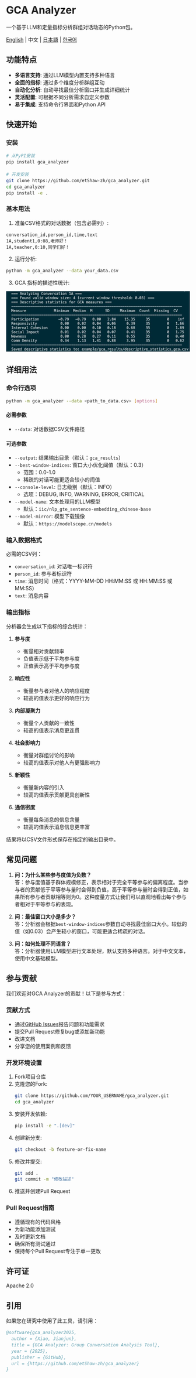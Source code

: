 # GCA Analyzer

一个基于LLM和定量指标分析群组对话动态的Python包。

[English](README.md) | 中文 | [日本語](README_ja.md) | [한국어](README_ko.md)

## 功能特点

- **多语言支持**: 通过LLM模型内置支持多种语言
- **全面的指标**: 通过多个维度分析群组互动
- **自动化分析**: 自动寻找最佳分析窗口并生成详细统计
- **灵活配置**: 可根据不同分析需求自定义参数
- **易于集成**: 支持命令行界面和Python API

## 快速开始

### 安装

```bash
# 从PyPI安装
pip install gca_analyzer

# 开发安装
git clone https://github.com/etShaw-zh/gca_analyzer.git
cd gca_analyzer
pip install -e .
```

### 基本用法

1. 准备CSV格式的对话数据（包含必需列）:
```
conversation_id,person_id,time,text
1A,student1,0:08,老师好！
1A,teacher,0:10,同学们好！
```

2. 运行分析:
```bash
python -m gca_analyzer --data your_data.csv
```

3. GCA 指标的描述性统计:

![描述性统计](/doc/imgs/gca_results.jpg)

## 详细用法

### 命令行选项

```bash
python -m gca_analyzer --data <path_to_data.csv> [options]
```

#### 必需参数
- `--data`: 对话数据CSV文件路径

#### 可选参数
- `--output`: 结果输出目录（默认：`gca_results`）
- `--best-window-indices`: 窗口大小优化阈值（默认：0.3）
  - 范围：0.0-1.0
  - 稀疏的对话可能更适合较小的阈值
- `--console-level`: 日志级别（默认：INFO）
  - 选项：DEBUG, INFO, WARNING, ERROR, CRITICAL
- `--model-name`: 文本处理用的LLM模型
  - 默认：`iic/nlp_gte_sentence-embedding_chinese-base`
- `--model-mirror`: 模型下载镜像
  - 默认：`https://modelscope.cn/models`

### 输入数据格式

必需的CSV列：
- `conversation_id`: 对话唯一标识符
- `person_id`: 参与者标识符
- `time`: 消息时间（格式：YYYY-MM-DD HH:MM:SS 或 HH:MM:SS 或 MM:SS）
- `text`: 消息内容

### 输出指标

分析器会生成以下指标的综合统计：

1. **参与度**
   - 衡量相对贡献频率
   - 负值表示低于平均参与度
   - 正值表示高于平均参与度

2. **响应性**
   - 衡量参与者对他人的响应程度
   - 较高的值表示更好的响应行为

3. **内部凝聚力**
   - 衡量个人贡献的一致性
   - 较高的值表示消息更连贯

4. **社会影响力**
   - 衡量对群组讨论的影响
   - 较高的值表示对他人有更强影响力

5. **新颖性**
   - 衡量新内容的引入
   - 较高的值表示贡献更具创新性

6. **通信密度**
   - 衡量每条消息的信息含量
   - 较高的值表示消息信息更丰富

结果将以CSV文件形式保存在指定的输出目录中。

## 常见问题

1. **问：为什么某些参与度值为负数？**  
   答：参与度值基于群体规模修正，表示相对于完全平等参与的偏离程度。当参与者的贡献低于平等参与量时会得到负值，高于平等参与量时会得到正值，如果所有参与者贡献相等则为0。这种度量方式让我们可以直观地看出每个参与者相对于平等参与的表现。

2. **问：最佳窗口大小是多少？**  
   答：分析器会根据`best-window-indices`参数自动寻找最佳窗口大小。较低的值（如0.03）会产生较小的窗口，可能更适合稀疏的对话。

3. **问：如何处理不同语言？**  
   答：分析器使用LLM模型进行文本处理，默认支持多种语言。对于中文文本，使用中文基础模型。

## 参与贡献

我们欢迎对GCA Analyzer的贡献！以下是参与方式：

### 贡献方式
- 通过[GitHub Issues](https://github.com/etShaw-zh/gca_analyzer/issues)报告问题和功能需求
- 提交Pull Request修复bug或添加新功能
- 改进文档
- 分享您的使用案例和反馈

### 开发环境设置
1. Fork项目仓库
2. 克隆您的Fork:
   ```bash
   git clone https://github.com/YOUR_USERNAME/gca_analyzer.git
   cd gca_analyzer
   ```
3. 安装开发依赖:
   ```bash
   pip install -e ".[dev]"
   ```
4. 创建新分支:
   ```bash
   git checkout -b feature-or-fix-name
   ```
5. 修改并提交:
   ```bash
   git add .
   git commit -m "修改描述"
   ```
6. 推送并创建Pull Request

### Pull Request指南
- 遵循现有的代码风格
- 为新功能添加测试
- 及时更新文档
- 确保所有测试通过
- 保持每个Pull Request专注于单一更改

## 许可证

Apache 2.0

## 引用

如果您在研究中使用了此工具，请引用：

```bibtex
@software{gca_analyzer2025,
  author = {Xiao, Jianjun},
  title = {GCA Analyzer: Group Conversation Analysis Tool},
  year = {2025},
  publisher = {GitHub},
  url = {https://github.com/etShaw-zh/gca_analyzer}
}
